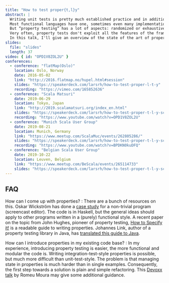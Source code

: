 ```yaml
---
title: "How to test proper{t,l}y"
abstract: |
  Writing unit tests is pretty much established practice and in addition to that, property testing has caught up on popularity.
  Most functional languages have one, sometimes even many implementations.
  But “property testing” has a lot of aspects: randomized or exhaustive, minimization and generalization of counter examples, custom generators and filters, to name a few.
  Very often, property tests don't exploit all the features of the framework.
  In this talk, I'll give an overview of the state of the art of property testing and show some common use cases, techniques and pitfalls.
slides:
  file: "slides"
  length: 37
video: { id: "OPD1V8ZOL2U" }
conferences:
  - conference: "flatMap(Oslo)"
    location: Oslo, Norway
    date: 2016-05-02
    link: "http://2016.flatmap.no/hupel.html#session"
    slides: "https://speakerdeck.com/larsrh/how-to-test-proper-l-t-y"
    recording: "https://vimeo.com/165852636"
  - conference: "Scala Matsuri"
    date: 2019-06-29
    location: Tokyo, Japan
    link: "http://2019.scalamatsuri.org/index_en.html"
    slides: "https://speakerdeck.com/larsrh/how-to-test-proper-t-l-y-scala-matsuri-edition"
    recording: "https://www.youtube.com/watch?v=OPD1V8ZOL2U"
  - conference: "Munich Scala User Group"
    date: 2019-08-21
    location: Munich, Germany
    link: "https://www.meetup.com/ScalaMuc/events/262805286/"
    slides: "https://speakerdeck.com/larsrh/how-to-test-proper-t-l-y-scala-matsuri-edition"
    recording: "https://www.youtube.com/watch?v=BPDKN0kuDFQ"
  - conference: "Belgian Scala User Group"
    date: 2019-10-22
    location: Leuven, Belgium
    link: "https://www.meetup.com/BeScala/events/265114733"
    slides: "https://speakerdeck.com/larsrh/how-to-test-proper-t-l-y-scala-matsuri-edition"
---
```


## FAQ

How can I come up with properties?
: There are a bunch of resources on this.
  Oskar Wickström has done a [case study](https://wickstrom.tech/programming/2019/03/02/property-based-testing-in-a-screencast-editor-introduction.html) for a non-trivial program (screencast editor).
  The code is in Haskell, but the general ideas should apply to other programs written in a (purely) functional style.
  A recent paper on the topic from John Hughes, pioneer of property testing, [How to Specify it!](https://www.tfp2019.org/resources/tfp2019-how-to-specify-it.pdf) is a readable guide to writing properties.
  Johannes Link, author of a property testing library in Java, has [translated this guide to Java](https://johanneslink.net/how-to-specify-it/).

How can I introduce properties in my existing code base?
: In my experience, introducing property testing is easier, the more functional and modular the code is.
  Writing integration-test-style properties is possible, but much more difficult than unit-test-style.
  The problem is that managing state in properties is much harder than in single examples.
  Consequently, the first step towards a solution is plain and simple refactoring.
  This [Devoxx talk](https://www.youtube.com/watch?v=5pwv3cuo3Qk) by Romeu Moura may give some additional guidance.
